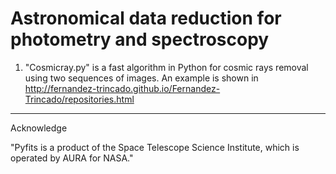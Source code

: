 Astronomical data reduction for photometry and spectroscopy
===============

1. "Cosmicray.py" is a fast algorithm in Python for cosmic rays removal using two sequences of images. An example is shown in http://fernandez-trincado.github.io/Fernandez-Trincado/repositories.html 




______________________________________________________________________________________________________________________
Acknowledge



"Pyfits is a product of the Space Telescope Science Institute, which is operated by AURA for NASA." 
